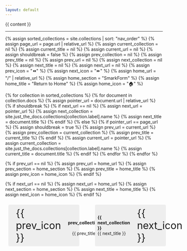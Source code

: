 ```yaml
---
layout: default
---
```


<!-- Style tweaks -->
<!-- ------------ -->

<style>


  /* h1 -> (Page title) */
  /* h2 -> x. */
  /* h3 -> x.y */
  /* h4 -> x.y.z */
  body {
    counter-reset: h2-counter;
  }

  /* Style and increment h2 */
  main>h2 {
    counter-reset: h3-counter;
    counter-increment: h2-counter;
    padding-top: 1.5em;
    margint-top: 0px; /* Does not work with scroll-padding-top */
  }
  main>h2::before {
    content: counter(h2-counter) ". ";
  }

  /* Style and increment h3 */
  main>h3 {
    counter-reset: h4-counter;
    counter-increment: h3-counter;
    padding-top: 1.5em;
    margint-top: 0px; /* Does not work with scroll-padding-top */
  }
  main>h3::before {
    content: counter(h2-counter) "." counter(h3-counter) ". ";
  }

  /* Style and increment h4 */
  main>h4 {
    counter-increment: h4-counter;
    line-height: 3em;
    font-size: 1.2em !important;
    text-transform: none !important;
    padding-top: 1.5em;
    margint-top: 0px; /* Does not work with scroll-padding-top */
  }
  main>h4::before {
    content: counter(h2-counter) "." counter(h3-counter) "." counter(h4-counter) ". ";
  }


  /* (Untested) */
  main>h5, h6 {
    line-height: 3em;
    font-size: 1.2em !important;
    color: #000077;
    text-transform: none !important;
  }
  main>h5::before {
    content: "► ";
  }
  main>h6::before {
    content: "▻ ";
  }



  /* TOC */
  .main-content .chaptertoc {
    margin: 1.5em 0;
    background: #f9f9f9;
    padding: .2em 1em;
  }
  .main-content details.chaptertoc {
    /* Stickty TOC when foldable */
    position: sticky;
    top: 0;
    z-index: 100;
    max-height: 100vh;
    overflow-y: auto;
    box-shadow: 6px 6px 3px rgba(0, 0, 0, 0.1);
  }
  .body {
    scroll-padding-top: 200px;
  }
  .main-content .chaptertoc>ul {
    margin-left: 1em;
    counter-reset: item-counter;
    list-style: none;
  }

  /* Style and increment top-level list items */
  .main-content .chaptertoc>ul > li {
    counter-reset: subitem-counter;
    counter-increment: item-counter;
    list-style: none !important;
  }
  .main-content .chaptertoc>ul > li::before {
    content: counter(item-counter) ". ";
    font-weight: bold;
    margin-right: 0.5em;
    margin-left: -1.3em !important;
  }

  /* Style and increment second-level list items */
  .main-content .chaptertoc:not(.toplevel)>ul > li > ul {
    counter-reset: subitem-counter;
    list-style: none;
    padding-left: 1.5em;
  }
  .main-content .chaptertoc:not(.toplevel)>ul > li > ul > li {
    counter-reset: subsubitem-counter;
    counter-increment: subitem-counter;
  }
  .main-content .chaptertoc:not(.toplevel)>ul > li > ul > li::before {
    content: counter(item-counter) "." counter(subitem-counter) ". ";
    font-weight: normal;
    margin-right: 0.5em;
    margin-left: -2em !important;
  }

  /* Style and increment third-level list items */
  .main-content .chaptertoc:not(.toplevel)>ul > li > ul > li > ul {
    list-style: none;
    padding-left: 1.5em;
  }
  .main-content .chaptertoc:not(.toplevel)>ul > li > ul > li > ul > li {
    counter-increment: subsubitem-counter;
  }
  .main-content .chaptertoc:not(.toplevel)>ul > li > ul > li > ul > li::before {
    content: counter(item-counter) "." counter(subitem-counter) "." counter(subsubitem-counter) ". ";
    margin-right: 0.5em;
    margin-left: -2.8em !important;
  }

  .go-to-top {
    float: right;
    margin-right: 1em;
  }






</style>



{{ content }}

<hr/>



{% assign sorted_collections = site.collections | sort: "nav_order" %}
{% assign page_url = page.url | relative_url %}
{% assign current_collection = nil %}
{% assign current_title = nil %}
{% assign current_url = nil %}
{% assign shouldbreak = false %}
{% assign prev_collection = nil %}
{% assign prev_title = nil %}
{% assign prev_url = nil %}
{% assign next_collection = nil %}
{% assign next_title = nil %}
{% assign next_url = nil %}
{% assign prev_icon = "⏪" %}
{% assign next_icon = "⏩" %}
{% assign home_url = "/" | relative_url %}
{% assign home_section = "SmarkForm" %}
{% assign home_title = "Return to Home" %}
{% assign home_icon = "🏠" %}

{% for collection in sorted_collections %}
  {% for document in collection.docs %}
   {% assign pointer_url = document.url | relative_url %}
   {% if shouldbreak %}
    {% if next_url == nil %}
     {% assign next_url = pointer_url %}
     {% assign next_collection = site.just_the_docs.collections[collection.label].name %}
     {% assign next_title = document.title %}
    {% endif %}
   {% else %}
    {% if pointer_url == page_url %}
     {% assign shouldbreak = true %}
     {% assign prev_url = current_url %}
     {% assign prev_collection = current_collection %}
     {% assign prev_title = current_title %}
    {% endif %}
    {% assign current_url = pointer_url %}
    {% assign current_collection = site.just_the_docs.collections[collection.label].name %}
    {% assign current_title = document.title %}
   {% endif %}
  {% endfor %}
{% endfor %}

<!-- ](Break Markdown Syntax Hilighting misscompilance)  -->


{% if prev_url == nil %}
 {% assign prev_url = home_url %}
 {% assign prev_section = home_section %}
 {% assign prev_title = home_title %}
 {% assign prev_icon = home_icon %}
{% endif %}

{% if next_url == nil %}
 {% assign next_url = home_url %}
 {% assign next_section = home_section %}
 {% assign next_title = home_title %}
 {% assign next_icon = home_icon %}
{% endif %}



<!-- Bottom bar -->
<!-- ---------- -->

<style>
.bottom-bar {
    display: flex;
    justify-content: space-between;
    padding: 10px;
    bottom: 0;
    left: 0;
    width: 100%;
}

.bottom-bar .nav-link {
    display: flex;
    align-items: center;
    background: #eee;
    border-radius: .3em;
    max-width: 45%;
}
.bottom-bar .nav-link:hover {
    transform: translate(.1em, .1em);
}

.bottom-bar .nav-link:first-child .icon {
    padding: .5rem .7rem .5rem 1.5rem;
}
.bottom-bar .nav-link:first-child .text {
    padding: .5rem .5rem .5rem .7rem;
    text-align: right;
}
.bottom-bar .nav-link:last-child .icon {
    padding: .5rem 1.5rem .5rem .7rem;
}
.bottom-bar .nav-link:last-child .text {
    padding: .5rem .7rem .5rem .5rem;
    text-align: left;
}

.bottom-bar a
, .bottom-bar a:link
, .bottom-bar a:visited
, .bottom-bar a:hover {
    text-decoration: none;
    display: flex;
    align-items: center;
}

.bottom-bar .icon {
    font-size: 2rem;
    display: flex;
    align-items: center;
    justify-content: center;
}

.bottom-bar .text {
    display: flex;
    flex-direction: column;
}

.bottom-bar .line {
    margin: 0;
    padding: 0;
}
.bottom-bar .bold {
    font-weight: bold;
}

.bottom-bar .prev-page {
    justify-content: flex-start;
}

.bottom-bar .next-page {
    justify-content: flex-end;
}

ul li[data-bullet]::before {
    content: attr(data-bullet);
}



@media print {
    .bottom-bar {
        display: none;
    }
}
</style>



<div class="bottom-bar">
    <div class="nav-link">
        <a href="{{prev_url}}">
            <div class="icon" role="img" aria-label="">{{ prev_icon }}</div>
            <div class="text">
                <div class="line bold">{{ prev_collection }}</div>
                <div class="line">{{ prev_title }}</div>
            </div>
        </a>
    </div>
    <div class="nav-link">
        <a href="{{next_url}}">
            <div class="text">
                <div class="line bold">{{ next_collection }}</div>
                <div class="line">{{ next_title }}</div>
            </div>
            <div class="icon" role="img" aria-label="">{{ next_icon }}</div>
        </a>
    </div>
</div>


<script>
    const smartToc = document.querySelector("details.chaptertoc");
    if (!!smartToc) {
        const tocLinks = document.querySelectorAll(".chaptertoc a");
        tocLinks.forEach((link) => {
            link.addEventListener('click', (event) => {
                smartToc.open = false;
            });
        });

        /* Create the "Go to top" anchor */
        const goToTopLink = document.createElement("a");
        goToTopLink.textContent = "Top ↑";
        goToTopLink.title = "Go to Top";
        goToTopLink.href = "#"; /* Navigates to top */
        goToTopLink.className = "go-to-top"; /* For styling */
        smartToc.querySelector("summary").appendChild(goToTopLink);
    };
</script>


